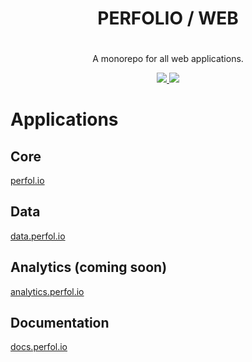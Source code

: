 <div align="center">
    <h1 style="padding-bottom:20px;">
        PERFOLIO / WEB
    </h1>
    <p>
        A monorepo for all web applications.    
    </p>
    <a 
        href="https://github.com/perfolio/web/blob/master/LICENSE">
        <img 
            src="https://img.shields.io/badge/license-MIT-blue.svg?style=flat-square">
        </img>
    </a>
    <a href="https://codecov.io/gh/perfolio/web">
        <img src="https://codecov.io/gh/perfolio/web/branch/master/graph/badge.svg" />
    </a>
</div>

# Applications

## Core

[perfol.io](https://perfol.io)

## Data

[data.perfol.io](https://data.perfol.io)

## Analytics (coming soon)

[analytics.perfol.io](https://analytics.perfol.io)

## Documentation

[docs.perfol.io](https://docs.perfol.io)
